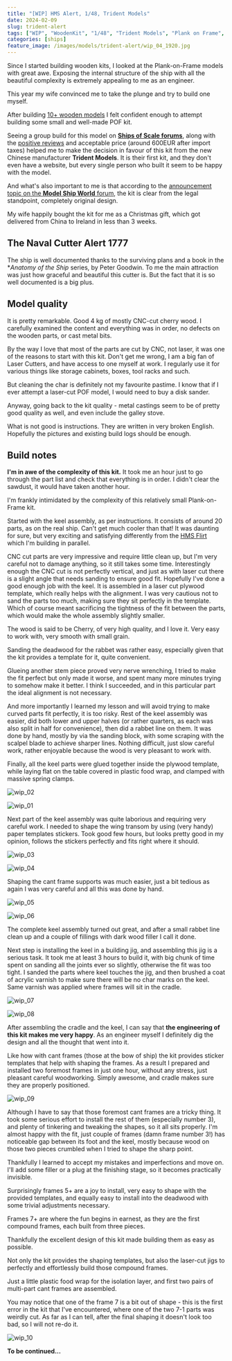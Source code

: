 ```yaml
---
title: "[WIP] HMS Alert, 1/48, Trident Models"
date: 2024-02-09
slug: trident-alert
tags: ["WIP", "WoodenKit", "1/48", "Trident Models", "Plank on Frame", "POF", 2024]
categories: [ships]
feature_image: /images/models/trident-alert/wip_04_1920.jpg
---
```


Since I started building wooden kits, I looked at the Plank-on-Frame models with great awe.
Exposing the internal structure of the ship with all the beautiful complexity is extremely appealing to me as an engineer.

This year my wife convinced me to take the plunge and try to build one myself.

After building [10+ wooden models](/tags/woodenkit/) I felt confident enough to attempt building some small and well-made POF kit.

Seeing a group build for this model on **[Ships of Scale forums](https://shipsofscale.com)**,
along with the [positive reviews](https://modelshipworld.com/topic/26095-148-hms-alert-1777-trident-model) and acceptable price (around 600EUR after import taxes)
helped me to make the decision in favour of this kit from the new Chinese manufacturer **Trident Models**. It is their first kit, and they don't even
have a website, but every single person who built it seem to be happy with the model.

And what's also important to me is that according to the [announcement topic on the **Model Ship World** forum](https://modelshipworld.com/topic/20948-new-148-scale-pof-kit-of-the-cutter-alert-from-trident-models-in-china),
the kit is clear from the legal standpoint, completely original design.

My wife happily bought the kit for me as a Christmas gift, which got delivered from China to Ireland in less than 3 weeks.
 
## The Naval Cutter Alert 1777

The ship is well documented thanks to the surviving plans and a book in the **Anatomy of the Ship* series, by Peter Goodwin.
To me the main attraction was just how graceful and beautiful this cutter is.
But the fact that it is so well documented is a big plus.

## Model quality

It is pretty remarkable. Good 4 kg of mostly CNC-cut cherry wood. I carefully examined the content and everything was in order,
no defects on the wooden parts, or cast metal bits.

By the way I love that most of the parts are cut by CNC, not laser, it was one of the reasons to start with this kit.
Don't get me wrong, I am a big fan of Laser Cutters, and have access to one myself at work. I regularly use it for various things like
storage cabinets, boxes, tool racks and such.

But cleaning the char is definitely not my favourite pastime. I know that if I ever attempt a laser-cut POF model, I would need to buy
a disk sander.

Anyway, going back to the kit quality - metal castings seem to be of pretty good quality as well, and even include the galley stove.

What is not good is instructions. They are written in very broken English. Hopefully the pictures and existing build logs should be enough.

## Build notes

**I'm in awe of the complexity of this kit.** 
It took me an hour just to go through the part list and check that everything is in order.
I didn't clear the sawdust, it would have taken another hour.

I'm frankly intimidated by the complexity of this relatively small Plank-on-Frame kit.

Started with the keel assembly, as per instructions.
It consists of around 20 parts, as on the real ship. Can't get much cooler than that!
It was daunting for sure, but very exciting and satisfying differently from the [HMS Flirt](/models/vanguard-flirt/) which I'm building in parallel.

CNC cut parts are very impressive and require little clean up, but I'm very careful not to damage anything, so it still takes some time.
Interestingly enough the CNC cut is not perfectly vertical, and just as with laser cut there is a slight angle that needs sanding to ensure good fit.
Hopefully I've done a good enough job with the keel. It is assembled in a laser cut plywood template, which really helps with the alignment.
I was very cautious not to sand the parts too much, making sure they sit perfectly in the template.
Which of course meant sacrificing the tightness of the fit between the parts, which would make the whole assembly slightly smaller.

The wood is said to be Cherry, of very high quality, and I love it. Very easy to work with, very smooth with small grain.

Sanding the deadwood for the rabbet was rather easy, especially given that the kit provides a template for it, quite convenient.

Glueing another stem piece proved very nerve wrenching, I tried to make the fit perfect but only made it worse, and spent many more minutes trying
to somehow make it better. I think I succeeded, and in this particular part the ideal alignment is not necessary.

And more importantly I learned my lesson and will avoid trying to make curved parts fit perfectly, it is too risky.
Rest of the keel assembly was easier, did both lower and upper halves (or rather quarters, as each was also split in half for convenience),
then did a rabbet line on them. It was done by hand, mostly by via the sanding block, with some scraping with the scalpel blade to achieve sharper lines.
Nothing difficult, just slow careful work, rather enjoyable because the wood is very pleasant to work with.

Finally, all the keel parts were glued together inside the plywood template, while laying flat on the table
covered in plastic food wrap, and clamped with massive spring clamps. 

![wip_02](/images/models/trident-alert/wip_01_1920.jpg)

![wip_01](/images/models/trident-alert/wip_02_1920.jpg)

Next part of the keel assembly was quite laborious and requiring very careful work.
I needed to shape the wing transom by using (very handy) paper templates stickers. Took good few hours, but looks pretty good in my opinion,
follows the stickers perfectly and fits right where it should.

![wip_03](/images/models/trident-alert/wip_03_1920.jpg)

![wip_04](/images/models/trident-alert/wip_04_1920.jpg)

Shaping the cant frame supports was much easier, just a bit tedious as again I was very
careful and all this was done by hand.

![wip_05](/images/models/trident-alert/wip_05_1920.jpg)

![wip_06](/images/models/trident-alert/wip_06_1920.jpg)

The complete keel assembly turned out great, and after a small rabbet line clean up and a couple of fillings
with dark wood filler I call it done.

Next step is installing the keel in a building jig, and assembling this jig is a serious task. It took me at least 3 hours
to build it, with big chunk of time spent on sanding all the joints ever so slightly, otherwise the fit was too tight. I sanded the parts where keel
touches the jig, and then brushed a coat of acrylic varnish to make sure there will be no char marks on the keel.
Same varnish was applied where frames will sit in the cradle.

![wip_07](/images/models/trident-alert/wip_07_1920.jpg)

![wip_08](/images/models/trident-alert/wip_08_1920.jpg)

After assembling the cradle and the keel, I can say that **the engineering of this kit makes me very happy**.
As an engineer myself I definitely dig the design and all the thought that went into it.

Like how with cant frames (those at the bow of ship) the kit provides sticker templates that help with shaping the frames.
As a result I prepared and installed two foremost frames in just one hour, without any stress, just pleasant careful woodworking. Simply awesome, and cradle makes sure they are properly positioned.

![wip_09](/images/models/trident-alert/wip_09_1920.jpg)

Although I have to say that those foremost cant frames are a tricky thing.
It took some serious effort to install the rest of them (especially number 3), and plenty of tinkering and tweaking the shapes, so it all sits properly.
I'm almost happy with the fit, just couple of frames (damn frame number 3!) has noticeable gap between its foot and the keel, mostly because wood on those two pieces crumbled when I tried to shape the sharp point.

Thankfully I learned to accept my mistakes and imperfections and move on. I'll add some filler or a plug at the finishing stage, so it becomes practically invisible.

Surprisingly frames 5+ are a joy to install, very easy to shape with the provided templates, and equally easy to install into the deadwood with some trivial adjustments necessary.

Frames 7+ are where the fun begins in earnest, as they are the first compound frames, each built from three pieces.

Thankfully the excellent design of this kit made building them as easy as possible.

Not only the kit provides the shaping templates, but also the laser-cut jigs to perfectly and effortlessly build those compound frames.

Just a little plastic food wrap for the isolation layer, and first two pairs of multi-part cant frames are assembled.

You may notice that one of the frame 7 is a bit out of shape - this is the first error in the kit that I've encountered, where one of the two 7-1 parts was weirdly cut. As far as I can tell, after the final shaping it doesn't look too bad, so I will not re-do it.

![wip_10](/images/models/trident-alert/wip_10_1920.jpg)


**To be continued...**
